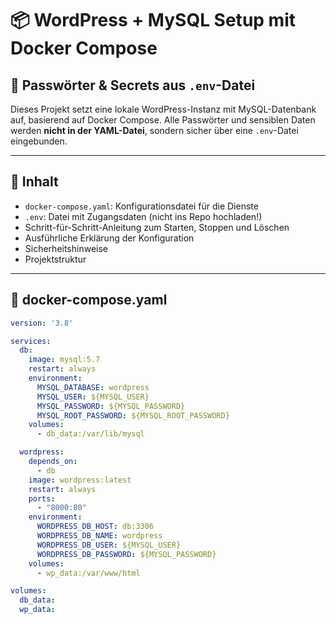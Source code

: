 # 📦 WordPress + MySQL Setup mit Docker Compose  
## 🔐 Passwörter & Secrets aus `.env`-Datei

Dieses Projekt setzt eine lokale WordPress-Instanz mit MySQL-Datenbank auf, basierend auf Docker Compose. Alle Passwörter und sensiblen Daten werden **nicht in der YAML-Datei**, sondern sicher über eine `.env`-Datei eingebunden.

---

## 🧾 Inhalt

- `docker-compose.yaml`: Konfigurationsdatei für die Dienste
- `.env`: Datei mit Zugangsdaten (nicht ins Repo hochladen!)
- Schritt-für-Schritt-Anleitung zum Starten, Stoppen und Löschen
- Ausführliche Erklärung der Konfiguration
- Sicherheitshinweise
- Projektstruktur

---

## 📁 docker-compose.yaml

```yaml
version: '3.8'

services:
  db:
    image: mysql:5.7
    restart: always
    environment:
      MYSQL_DATABASE: wordpress
      MYSQL_USER: ${MYSQL_USER}
      MYSQL_PASSWORD: ${MYSQL_PASSWORD}
      MYSQL_ROOT_PASSWORD: ${MYSQL_ROOT_PASSWORD}
    volumes:
      - db_data:/var/lib/mysql

  wordpress:
    depends_on:
      - db
    image: wordpress:latest
    restart: always
    ports:
      - "8000:80"
    environment:
      WORDPRESS_DB_HOST: db:3306
      WORDPRESS_DB_NAME: wordpress
      WORDPRESS_DB_USER: ${MYSQL_USER}
      WORDPRESS_DB_PASSWORD: ${MYSQL_PASSWORD}
    volumes:
      - wp_data:/var/www/html

volumes:
  db_data:
  wp_data:
